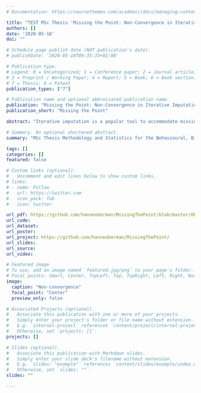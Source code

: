 ```yaml
---
# Documentation: https://sourcethemes.com/academic/docs/managing-content/

title: "TEST MSc Thesis 'Missing the Point: Non-Convergence in Iterative Imputation Algorithms'"
authors: []
date: '2020-05-18'
doi: ""

# Schedule page publish date (NOT publication's date).
# publishDate: '2020-05-18T09:35:33+02:00'

# Publication type.
# Legend: 0 = Uncategorized; 1 = Conference paper; 2 = Journal article;
# 3 = Preprint / Working Paper; 4 = Report; 5 = Book; 6 = Book section;
# 7 = Thesis; 8 = Patent
publication_types: ["7"]

# Publication name and optional abbreviated publication name.
publication: "Missing the Point: Non-Convergence in Iterative Imputation Algorithms"
publication_short: "Missing the Point"

abstract: "Iterative imputation is a popular tool to accommodate missing data. While it is widely accepted that valid inferences can be obtained with this technique, these inferences all rely on algorithmic convergence. There is no consensus on how to evaluate the convergence properties of the method. This paper provides insight into identifying non-convergence in iterative imputation algorithms. Our simulation study found that-in the cases considered-inferential validity was achieved after five to ten iterations, much earlier than indicated by the $\\widehat{R}$ and $AC$ diagnostics. We conclude that it never hurts to iterate longer, but such calculations hardly bring added value."

# Summary. An optional shortened abstract.
summary: "MSc Thesis Methodology and Statistics for the Behavioural, Biomedical and Social Sciences (Utrecht University)"

tags: []
categories: []
featured: false

# Custom links (optional).
#   Uncomment and edit lines below to show custom links.
# links:
# - name: Follow
#   url: https://twitter.com
#   icon_pack: fab
#   icon: twitter

url_pdf: https://github.com/hanneoberman/MissingThePoint/blob/master/Oberman%2CH.I.-MSBBSS.pdf/
url_code:
url_dataset:
url_poster: 
url_project: https://github.com/hanneoberman/MissingThePoint/
url_slides:
url_source:
url_video:

# Featured image
# To use, add an image named `featured.jpg/png` to your page's folder. 
# Focal points: Smart, Center, TopLeft, Top, TopRight, Left, Right, BottomLeft, Bottom, BottomRight.
image:
  caption: "Non-convergence"
  focal_point: "Center"
  preview_only: false

# Associated Projects (optional).
#   Associate this publication with one or more of your projects.
#   Simply enter your project's folder or file name without extension.
#   E.g. `internal-project` references `content/project/internal-project/index.md`.
#   Otherwise, set `projects: []`.
projects: []

# Slides (optional).
#   Associate this publication with Markdown slides.
#   Simply enter your slide deck's filename without extension.
#   E.g. `slides: "example"` references `content/slides/example/index.md`.
#   Otherwise, set `slides: ""`.
slides: ""

---
```

